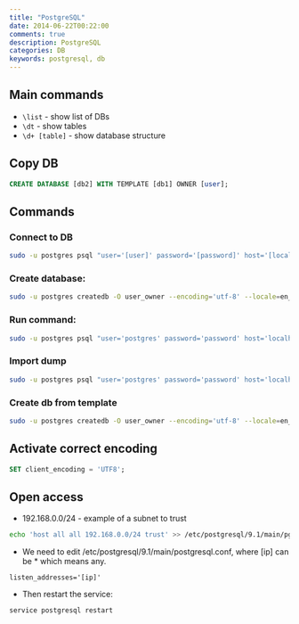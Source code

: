 ```yaml
---
title: "PostgreSQL"
date: 2014-06-22T00:22:00
comments: true
description: PostgreSQL
categories: DB
keywords: postgresql, db
---
```


## Main commands

* `\list` - show list of DBs
* `\dt` - show tables
* `\d+ [table]` - show database structure

## Copy DB
```sql
CREATE DATABASE [db2] WITH TEMPLATE [db1] OWNER [user];
```

## Commands

### Connect to DB

```bash
sudo -u postgres psql "user='[user]' password='[password]' host='[localhost]' port='[port]' dbname='[db_name]'"
```

### Create database:
```bash
sudo -u postgres createdb -O user_owner --encoding='utf-8' --locale=en_US.utf8 my_database
```

### Run command:
```bash
sudo -u postgres psql "user='postgres' password='password' host='localhost' port='5432' dbname=my_database" -c "CREATE EXTENSION postgis";
```

### Import dump
```bash
sudo -u postgres psql "user='postgres' password='password' host='localhost' port='5432' dbname=my_database" -f file.sql
```

### Create db from template

```bash
sudo -u postgres createdb -O user_owner --encoding='utf-8' --locale=en_US.utf8 -T my_database my_database2
```

## Activate correct encoding

```sql
SET client_encoding = 'UTF8';
```

## Open access

* 192.168.0.0/24 - example of a subnet to trust

```bash
echo 'host all all 192.168.0.0/24 trust' >> /etc/postgresql/9.1/main/pg_hba.conf
```

* We need to edit /etc/postgresql/9.1/main/postgresql.conf, where [ip] can be \* which means any.

`listen_addresses='[ip]'`

* Then restart the service:

```bash
service postgresql restart
```

